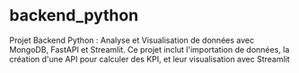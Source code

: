 # backend_python
Projet Backend Python : Analyse et Visualisation de données avec MongoDB, FastAPI et Streamlit. Ce projet inclut l'importation de données, la création d'une API pour calculer des KPI, et leur visualisation avec Streamlit
